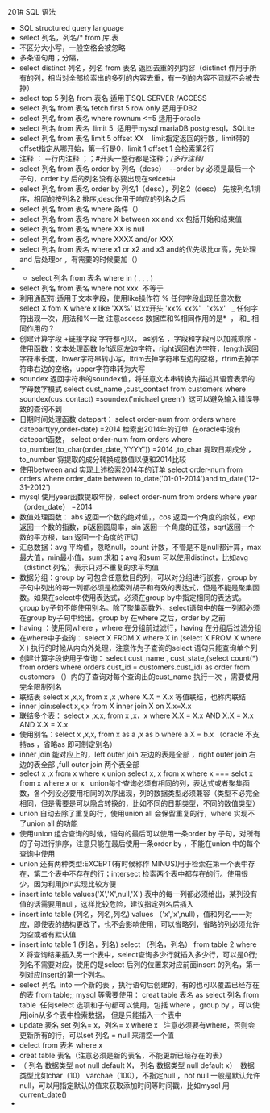 201# SQL 语法
- SQL structured query language
- select 列名，列名/*  from 库.表
- 不区分大小写，一般空格会被忽略
- 多条语句用；分隔，
- select distinct 列名，列名 from 表名   返回去重的列内容（distinct 作用于所有的列，相当对全部检索出的多列的内容去重，有一列的内容不同就不会被去掉）
- select top 5 列名 from 表名 适用于SQL SERVER /ACCESS 
- select 列名 from 表名 fetch first 5 row only  适用于DB2
- select 列名 from 表名 where rownum <=5 适用于oracle
- select 列名 from 表名  limit 5  适用于mysql mariaDB postgresql，SQLite
-  select 列名 from 表名 limit 5 offset XX     limit指定返回的行数，limit带的offset指定从哪开始，第一行是0，limit 1 offset 1 会检索第2行
- 注释 ： --行内注释 ；；#开头一整行都是注释；/*多行注释*/
- select 列名 from 表名 order by 列名（desc）  --order by 必须是最后一个子句，order by 后的列名没有必要出现在selcet中
- select 列名 from 表名 order by 列名1（desc），列名2（desc） 先按列名1排序，相同的按列名2 排序,desc作用于响应的列名之后
- select 列名 from 表名 where 条件（）
- select 列名 from 表名 where X between xx  and xx 包括开始和结束值
- select 列名 from 表名 where XX is null
- select 列名 from 表名 where XXXX and/or XXX
- select 列名 from 表名 where  x1 or x2 and x3 and的优先级比or高，先处理and 后处理or ，有需要的时候要加（）
- - select 列名 from 表名 where in ( , ,  , )
- select 列名 from 表名 where not xxx  不等于
- 利用通配符:适用于文本字段，使用like操作符
% 任何字段出现任意次数 select X fom X where x like 'XX%' 以xx开头  'xx% xx%'   'x%x'  
_ 任何字符出现一次，用法和%一致
注意ascess 数据库和%相同作用的是*  ， 和_ 相同作用的？
- 创建计算字段 +链接字段 字符都可以， as别名 ，字段和字段可以加减乘除
-使用函数：文本处理函数 left返回左边字符，right返回右边字符，length返回字符串长度，lower字符串转小写，ltrim去掉字符串左边的空格，rtrim去掉字符串右边的空格，upper字符串转为大写
- soundex 返回字符串的soundex值，将任意文本串转换为描述其语音表示的字母数字模式
select cust_name ,cust_contact from customers where soundex(cus_contact) =soundex('michael green')  这可以避免输入错误导致的查询不到
- 日期时间处理函数 datepart： select order-num from orders where datepart(yy,order-date) =2014 检索出2014年的订单  在oracle中没有datepart函数，
select order-num from orders where to_number(to_char(order_date,'YYYY')) =2014  ,to_char 提取日期成分 ，to_number 将提取的成分转换成数值以便和2014比较
- 使用between and 实现上述检索2014年的订单 select order-num from orders where order_date between to_date('01-01-2014')and to_date('12-31-2012')
- mysql 使用year函数提取年份，select order-num from orders where year（order_date） =2014
- 数值处理函数： abs 返回一个数的绝对值，，cos 返回一个角度的余弦，exp返回一个数的指数，pi返回圆周率，sin 返回一个角度的正弦，sqrt返回一个数的平方根，tan 返回一个角度的正切
- 汇总数据：avg 平均值，忽略null，count 计数，不管是不是null都计算，max最大值，min最小值，sum 求和；avg 和sum 可以使用distinct，比如avg（distinct 列名）表示只对不重复的求平均值
- 数据分组：group by 可包含任意数目的列，可以对分组进行嵌套，group by子句中列出的每一列都必须是检索列胡子和有效的表达式，但是不能是聚集函数。如果在select中使用表达式，必须在group by中指定相同的表达式。group by子句不能使用别名。除了聚集函数外，select语句中的每一列都必须在group by子句中给出。group by 在where 之后，order by 之前
- having ：使用同where ，where 在分组前过滤行，having 在分组后过滤分组
- 在where中子查询： select X FROM X where  X in (select X FROM X where  X ) 执行的时候从内向外处理，注意作为子查询的select 语句只能查询单个列
- 创建计算字段使用子查询： select cust_name , cust_state,(select count(*) from orders where orders.cust_id = customers.cust_id) as order from customers  （）内的子查询对每个查询出的cust_name 执行一次 ，需要使用完全限制列名
- 联结表 select x ,x,x, from x ,x ,where X.X = X.x 等值联结，也称内联结
- inner join:select x,x,x from X inner join X on X.x=X.x
- 联结多个表：  select x ,x,x, from x ,x，x where X.X = X.x AND  X.X = X.x AND  X.X = X.x
- 使用别名：select x ,x,x, from x as a ,x as b where a.X = b.x 
（oracle 不支持as ，省略as 即可制定别名）
- inner join 能对应上的，left outer join 左边的表是全部 ，right outer join 右边的表全部 ,full outer join 两个表全部
- select x ,x from x  where x union select x, x from x where x === selct x from x where x or x   union每个查询必须有相同的列，表达式或者聚集函数，各个列没必要用相同的次序出现，列的数据类型必须兼容（类型不必完全相同，但是需要是可以隐含转换的，比如不同的日期类型，不同的数值类型）
- union 自动去除了重复的行，使用union all 会保留重复的行，where 实现不了union all 的功能
- 使用union 组合查询的时候，语句的最后可以使用一条order by 子句，对所有的子句进行排序，注意只能在最后使用一条order by ，不能在union 中的每个查询中使用
- union 还有两种类型:EXCEPT(有时候称作 MINUS)用于检索在第一个表中存在，第二个表中不存在的行；intersect 检索两个表中都存在的行。使用很少，因为利用join实现比较方便
- insert into table values('X','X',null,'X') 表中的每一列都必须给出，某列没有值的话需要用null，这样比较危险，建议指定列名后插入
- insert into table (列名，列名,列名) values （'x','x',null），值和列名一一对应，即使表的结构更改了，也不会影响使用，可以省略列，省略的列必须允许为空或者有默认值
- insert into table 1 (列名，列名) select （列名，列名） from table 2 where X 将查询结果插入另一个表中，select查询多少行就插入多少行，可以是0行;列名不需要对应，使用的是select 后列的位置来对应前面insert 的列名，第一列对应insert的第一个列名。
- select 列名  into 一个新的表 ，执行语句后创建的，有的也可以覆盖已经存在的表 from table;; mysql 等需要使用： creat table 表名 as select 列名 from table  任何select 选项和子句都可以使用，包括 where ，group by ，可以使用join从多个表中检索数据， 但是只能插入一个表中
- update 表名 set 列名= x，列名= x where x   注意必须要有where，否则会更新所有的行，可以set 列名 = null 来清空一个值
- delect from 表名 where x
- creat table 表名（注意必须是新的表名，不能更新已经存在的表）
- （ 列名 数据类型 not null default X， 列名 数据类型 null default x）  数据类型比如char（10） varchae（100），不指定null ，not null 一般是默认允许null，可以用指定默认的值来获取添加时间等时间戳，比如mysql 用 current_date()
- 
  


 




